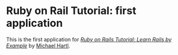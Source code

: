 # Ruby on Rail Tutorial: first application

This is the first application for [*Ruby on Rails Tutorial: Learn Rails by Example*](http://railstutorial.org/)
by [Michael Hartl](http://michaelhartl.com/).
